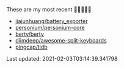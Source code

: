 These are my most recent 🌟🌟🌟🌟🌟

* [jiajunhuang/battery_exporter](https://github.com/jiajunhuang/battery_exporter)
* [personium/personium-core](https://github.com/personium/personium-core)
* [berty/berty](https://github.com/berty/berty)
* [diimdeep/awesome-split-keyboards](https://github.com/diimdeep/awesome-split-keyboards)
* [pingcap/tidb](https://github.com/pingcap/tidb)

Last updated: 2021-02-03T03:14:39.341798

